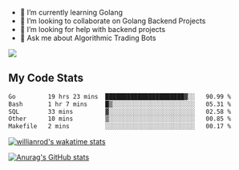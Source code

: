 
- 🌱 I’m currently learning Golang
- 👯 I’m looking to collaborate on Golang Backend Projects
- 🤔 I’m looking for help with backend projects
- 💬 Ask me about Algorithmic Trading Bots

![](https://github-profile-trophy.vercel.app/?username=kevinbarrero)

## My Code Stats

<!--START_SECTION:waka-->

```txt
Go         19 hrs 23 mins  ██████████████████████▓░░   90.99 %
Bash       1 hr 7 mins     █▒░░░░░░░░░░░░░░░░░░░░░░░   05.31 %
SQL        33 mins         ▓░░░░░░░░░░░░░░░░░░░░░░░░   02.58 %
Other      10 mins         ▒░░░░░░░░░░░░░░░░░░░░░░░░   00.85 %
Makefile   2 mins          ░░░░░░░░░░░░░░░░░░░░░░░░░   00.17 %
```

<!--END_SECTION:waka-->

[![willianrod's wakatime stats](https://github-readme-stats.vercel.app/api/wakatime?username=holdandup&layout=compact&theme=react&custom_title=Wakatime%20All%20Time%20Stats&langs_count=8)](https://github.com/anuraghazra/github-readme-stats)

[![Anurag's GitHub stats](https://github-readme-stats.vercel.app/api?username=Kevinbarrero)](https://github.com/anuraghazra/github-readme-stats)




